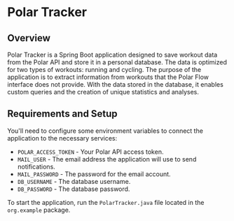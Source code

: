 # Polar Tracker

## Overview

Polar Tracker is a Spring Boot application designed to save workout data from the Polar API and store it in a personal database. 
The data is optimized for two types of workouts: running and cycling. 
The purpose of the application is to extract information from workouts that the Polar Flow interface does not provide. 
With the data stored in the database, it enables custom queries and the creation of unique statistics and analyses.

## Requirements and Setup

You'll need to configure some environment variables to connect the application to the necessary services:

- `POLAR_ACCESS_TOKEN` - Your Polar API access token.
- `MAIL_USER` - The email address the application will use to send notifications.
- `MAIL_PASSWORD` - The password for the email account.
- `DB_USERNAME` - The database username.
- `DB_PASSWORD` - The database password.

To start the application, run the `PolarTracker.java` file located in the `org.example` package.